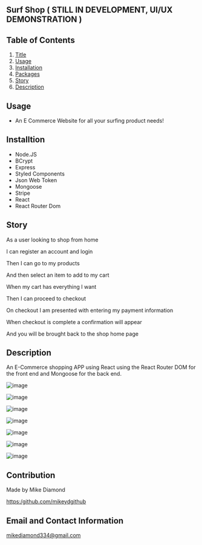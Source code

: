## Surf Shop ( STILL IN DEVELOPMENT, UI/UX DEMONSTRATION )

  ## Table of Contents
  1. [Title](#Title)
  2. [Usage](#Usage)
  3. [Installation](#Installtion)
  4. [Packages](#Packages)
  5. [Story](#Story)
  6. [Description](#Description)


  ## Usage

  * An E Commerce Website for all your surfing product needs!

  ## Installtion
  
  * Node.JS
  * BCrypt
  * Express
  * Styled Components
  * Json Web Token
  * Mongoose
  * Stripe
  * React
  * React Router Dom
  
  ## Story

  As a user looking to shop from home
  
  I can register an account and login
  
  Then I can go to my products
  
  And then select an item to add to my cart
  
  When my cart has everything I want
  
  Then I can proceed to checkout
  
  On checkout I am presented with entering my payment information
  
  When checkout is complete a confirmation will appear
  
  And you will be brought back to the shop home page

  ## Description

  An E-Commerce shopping APP using React using the React Router DOM for the front end and Mongoose for the back end.
  
  ![image](https://user-images.githubusercontent.com/94988620/183314738-2d390b22-0939-4367-9e88-a6a9149b168b.png)
  
  ![image](https://user-images.githubusercontent.com/94988620/183314753-6ec53f20-30e0-4045-9258-0c8a02e1357d.png)
  
  ![image](https://user-images.githubusercontent.com/94988620/183314768-a0fdb12e-fb3c-410f-9a9c-d07a2e3ed934.png)
  
  ![image](https://user-images.githubusercontent.com/94988620/183314862-ec4648cd-d8a4-44a0-8298-1acea2834c00.png)
  
  ![image](https://user-images.githubusercontent.com/94988620/183315048-e361519d-f7ba-4356-b6e3-fd7eae58b41f.png)
  
  ![image](https://user-images.githubusercontent.com/94988620/183314983-8e8d5086-0358-4261-82bf-8a8e9e12484d.png)
  
  ![image](https://user-images.githubusercontent.com/94988620/183315074-120447f4-6001-4006-9495-a352b51aa74a.png)
  
  
 


  ## Contribution

  Made by Mike Diamond
  
  [https:/github.com/mikeydgithub](https:/github.com/mikeydgithub)
  
  ## Email and Contact Information
     
  mikediamond334@gmail.com
